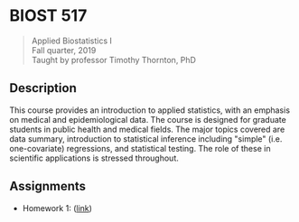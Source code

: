# BIOST 517

> Applied Biostatistics I\
> Fall quarter, 2019\
> Taught by professor Timothy Thornton, PhD


## Description

This course provides an introduction to applied statistics, with an emphasis on
medical and epidemiological data. The course is designed for graduate students
in public health and medical fields. The major topics covered are data summary,
introduction to statistical inference including "simple" (i.e. one-covariate)
regressions, and statistical testing. The role of these in scientific
applications is stressed throughout.


## Assignments

 * Homework 1: ([link][0])


[0]: homework/hw01/

